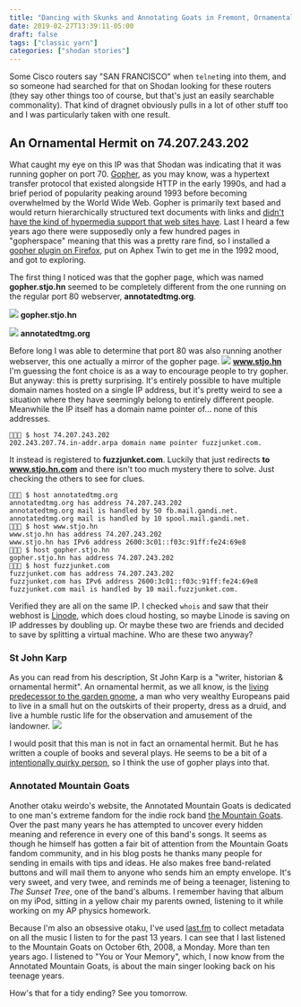 ```yaml
---
title: "Dancing with Skunks and Annotating Goats in Fremont, Ornamental Hermits, Gopherspace, and the Mysteries of Time"
date: 2019-02-27T13:39:11-05:00
draft: false
tags: ["classic yarn"]
categories: ["shodan stories"]
---
```



Some Cisco routers say "SAN FRANCISCO" when `telnet`ing into them, and so someone had searched for that on Shodan looking for these routers (they say other things too of course, but that's just an easily searchable commonality). That kind of dragnet obviously pulls in a lot of other stuff too and I was particularly taken with one result.

## An Ornamental Hermit on 74.207.243.202
What caught my eye on this IP was that Shodan was indicating that it was running gopher on port 70. [Gopher](https://en.wikipedia.org/wiki/Gopher_(protocol)), as you may know, was a hypertext transfer protocol that existed alongside HTTP in the early 1990s, and had a brief period of popularity peaking around 1993 before becoming overwhelmed by the World Wide Web. Gopher is primarily text based and would return hierarchically structured text documents with links and [didn't have the kind of hypermedia support that web sites have](https://motherboard.vice.com/en_us/article/9kwek8/long-live-gopher-the-techies-keeping-the-text-driven-internet-alive). Last I heard a few years ago there were supposedly only a few hundred pages in "gopherspace" meaning that this was a pretty rare find, so I installed a [gopher plugin on Firefox](https://addons.mozilla.org/en-US/firefox/addon/overbitewx/), put on Aphex Twin to get me in the 1992 mood, and got to exploring.

The first thing I noticed was that the gopher page, which was named __gopher.stjo.hn__ seemed to be completely different from the one running on the regular port 80 webserver, __annotatedtmg.org__.

![](/images/100Days/Day55/gopher.png)
__gopher.stjo.hn__

![](/images/100Days/Day55/mountaingoats.png)
__annotatedtmg.org__

Before long I was able to determine that port 80 was also running another webserver, this one actually a mirror of the gopher page.
![](/images/100Days/Day55/stjohn.png)
__www.stjo.hn__
I'm guessing the font choice is as a way to encourage people to try gopher. But anyway: this is pretty surprising. It's entirely possible to have multiple domain names hosted on a single IP address, but it's pretty weird to see a situation where they have seemingly belong to entirely different people. Meanwhile the IP itself has a domain name pointer of... none of this addresses.

```
👻🌵🔮 $ host 74.207.243.202
202.243.207.74.in-addr.arpa domain name pointer fuzzjunket.com.
```

It instead is registered to __fuzzjunket.com__. Luckily that just redirects __to www.stjo.hn.com__ and there isn't too much mystery there to solve. Just checking the others to see for clues.

```
👻🌵🔮 $ host annotatedtmg.org
annotatedtmg.org has address 74.207.243.202
annotatedtmg.org mail is handled by 50 fb.mail.gandi.net.
annotatedtmg.org mail is handled by 10 spool.mail.gandi.net.
👻🌵🔮 $ host www.stjo.hn                                        
www.stjo.hn has address 74.207.243.202
www.stjo.hn has IPv6 address 2600:3c01::f03c:91ff:fe24:69e8
👻🌵🔮 $ host gopher.stjo.hn
gopher.stjo.hn has address 74.207.243.202
👻🌵🔮 $ host fuzzjunket.com
fuzzjunket.com has address 74.207.243.202
fuzzjunket.com has IPv6 address 2600:3c01::f03c:91ff:fe24:69e8
fuzzjunket.com mail is handled by 10 mail.fuzzjunket.com.
```

Verified they are all on the same IP. I checked `whois` and saw that their webhost is [Linode](https://www.linode.com/), which does cloud hosting, so maybe Linode is saving on IP addresses by doubling up. Or maybe these two are friends and decided to save by splitting a virtual machine. Who are these two anyway?

### St John Karp
As you can read from his description, St John Karp is a "writer, historian & ornamental hermit". An ornamental hermit, as we all know, is the [living predecessor to the garden gnome](https://en.wikipedia.org/wiki/Garden_hermit), a man who very wealthy Europeans paid to live in a small hut on the outskirts of their property, dress as a druid, and live a humble rustic life for the observation and amusement of the landowner.
![](/images/100Days/Day55/gardenhermit.png)

I would posit that this man is not in fact an ornamental hermit. But he has written a couple of books and several plays. He seems to be a bit of a [intentionally quirky person](https://www.kirkusreviews.com/author/st-john-karp/), so I think the use of gopher plays into that.

### Annotated Mountain Goats
Another otaku weirdo's website, the Annotated Mountain Goats is dedicated to one man's extreme fandom for the indie rock band [the Mountain Goats](https://en.wikipedia.org/wiki/The_Mountain_Goats). Over the past many years he has attempted to uncover every hidden meaning and reference in every one of this band's songs. It seems as though he himself has gotten a fair bit of attention from the Mountain Goats fandom community, and in his blog posts he thanks many people for sending in emails with tips and ideas. He also makes free band-related buttons and will mail them to anyone who sends him an empty envelope. It's very sweet, and very twee, and reminds me of being a teenager, listening to _The Sunset Tree_, one of the band's albums. I remember having that album on my iPod, sitting in a yellow chair my parents owned, listening to it while working on my AP physics homework.

Because I'm also an obsessive otaku, I've used [last.fm](https://www.last.fm) to collect metadata on all the music I listen to for the past 13 years. I can see that I last listened to the Mountain Goats on October 6th, 2008, a Monday. More than ten years ago. I listened to "You or Your Memory", which, I now know from the Annotated Mountain Goats, is about the main singer looking back on his teenage years.

How's that for a tidy ending? See you tomorrow.
